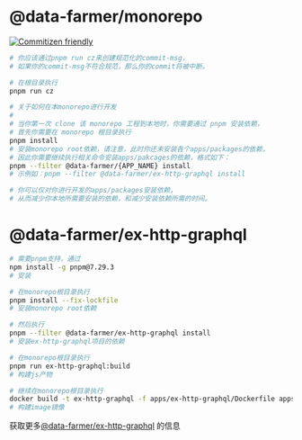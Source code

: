# @data-farmer/monorepo

[![Commitizen friendly](https://img.shields.io/badge/commitizen-friendly-brightgreen.svg)](http://commitizen.github.io/cz-cli/)

```sh
# 你应该通过pnpm run cz来创建规范化的commit-msg，
# 如果你的commit-msg不符合规范，那么你的commit将被中断。

# 在根目录执行
pnpm run cz
```

```sh
# 关于如何在本monorepo进行开发
#
# 当你第一次 clone 该 monorepo 工程到本地时，你需要通过 pnpm 安装依赖，
# 首先你需要在 monorepo 根目录执行
pnpm install
# 安装monorepo root依赖，请注意，此时你还未安装各个apps/packages的依赖，
# 因此你需要继续执行相关命令安装apps/pakcages的依赖，格式如下：
pnpm --filter @data-farmer/{APP_NAME} install
# 示例如：pnpm --filter @data-farmer/ex-http-graphql install

# 你可以仅对你进行开发的apps/packages安装依赖，
# 从而减少你本地所需要安装的依赖，和减少安装依赖所需的时间。
```

# @data-farmer/ex-http-graphql

```sh
# 需要pnpm支持，通过
npm install -g pnpm@7.29.3
# 安装

# 在monorepo根目录执行
pnpm install --fix-lockfile
# 安装monorepo root依赖

# 然后执行
pnpm --filter @data-farmer/ex-http-graphql install
# 安装ex-http-graphql项目的依赖

# 在monorepo根目录执行
pnpm run ex-http-graphql:build
# 构建js产物

# 继续在monorepo根目录执行
docker build -t ex-http-graphql -f apps/ex-http-graphql/Dockerfile apps/ex-http-graphql
# 构建image镜像
```

获取更多[@data-farmer/ex-http-graphql](./apps/ex-http-graphql/README.md) 的信息

